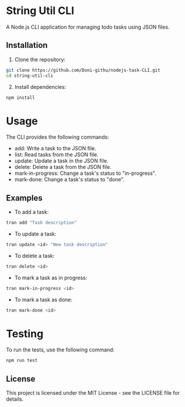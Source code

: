 # String Util CLI

A Node.js CLI application for managing todo tasks using JSON files.


## Installation

1. Clone the repository:

```bash
git clone https://github.com/Doni-githu/nodejs-task-CLI.git
cd string-util-cli
```

2. Install dependencies:

```bash
npm install
```

# Usage

The CLI provides the following commands:

- add: Write a task to the JSON file.
- list: Read tasks from the JSON file.
- update: Update a task in the JSON file.
- delete: Delete a task from the JSON file.
- mark-in-progress: Change a task's status to "in-progress".
- mark-done: Change a task's status to "done".

## Examples

- To add a task:

```bash
tran add "Task description"
```

- To update a task:

```bash
tran update <id> "New task description"
```
    
- To delete a task:

```bash
tran delete <id>
```

- To mark a task as in progress:
```bash
tran mark-in-progress <id>
```
- To mark a task as done:
```bash
tran mark-done <id>
```

# Testing
To run the tests, use the following command:

```bash
npm run test
```

## License
This project is licensed under the MIT License - see the LICENSE file for details.


